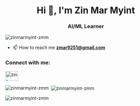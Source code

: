 <h1 align="center">Hi 👋, I'm Zin Mar Myint</h1>
<h3 align="center">AI/ML Learner</h3>

<p align="left"> <img src="https://komarev.com/ghpvc/?username=zinmarmyint-zmm&label=Profile%20views&color=0e75b6&style=flat" alt="zinmarmyint-zmm" /> </p>

- 📫 How to reach me **zmar9251@gmail.com**

<h3 align="left">Connect with me:</h3>
<p align="left">
<a href="https://linkedin.com/in/zin-mar-myint" target="blank"><img align="center" src="https://raw.githubusercontent.com/rahuldkjain/github-profile-readme-generator/master/src/images/icons/Social/linked-in-alt.svg" alt="zin-mar-myint" height="30" width="40" /></a>
</p>

<p><img align="left" src="https://github-readme-stats.vercel.app/api/top-langs?username=zinmarmyint-zmm&show_icons=true&locale=en&layout=compact" alt="zinmarmyint-zmm" /></p>

<p>&nbsp;<img align="center" src="https://github-readme-stats.vercel.app/api?username=zinmarmyint-zmm&show_icons=true&locale=en" alt="zinmarmyint-zmm" /></p>

<p><img align="center" src="https://github-readme-streak-stats.herokuapp.com/?user=zinmarmyint-zmm&" alt="zinmarmyint-zmm" /></p>
